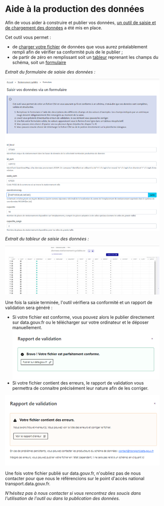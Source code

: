# Aide à la production des données

Afin de vous aider à construire et publier vos données, [un outil de saisie et de chargement des données](https://publier.etalab.studio/select?schema=etalab%2Fschema-stationnement-cyclable) a été mis en place.&#x20;

Cet outil vous permet :&#x20;

* de [charger votre fichier](https://publier.etalab.studio/upload?schema=etalab%2Fschema-stationnement-cyclable) de données que vous aurez préalablement rempli afin de vérifier sa conformité puis de le publier ;
* de partir de zéro en remplissant soit un [tableur](https://publier.etalab.studio/table?schema=etalab%2Fschema-stationnement-cyclable) reprenant les champs du schéma, soit un [formulaire ](https://publier.etalab.studio/form?schema=etalab%2Fschema-stationnement-cyclable)

_Extrait du formulaire de saisie des données :_&#x20;

<img src="../../.gitbook/assets/image (173) (1) (1).png" alt="" data-size="original">

_Extrait du tableur de saisie des données :_&#x20;

<img src="../../.gitbook/assets/image (180) (1).png" alt="" data-size="original">



Une fois la saisie terminée, l'outil vérifiera sa conformité et un rapport de validation sera généré :&#x20;

* Si votre fichier est conforme, vous pouvez alors le publier directement sur data.gouv.fr ou le télécharger sur votre ordinateur et le déposer manuellement.<img src="../../.gitbook/assets/image (170).png" alt="" data-size="original">
* Si votre fichier contient des erreurs, le rapport de validation vous permettra de connaitre précisément leur nature afin de les corriger.&#x20;

&#x20;<img src="../../.gitbook/assets/image (171).png" alt="" data-size="original">

Une fois votre fichier publié sur data.gouv.fr, n'oubliez pas de nous contacter pour que nous le référencions sur le point d'accès national transport.data.gouv.fr.&#x20;

_N'hésitez pas à nous contacter si vous rencontrez des soucis dans l'utilisation de l'outil ou dans la publication des données._&#x20;
